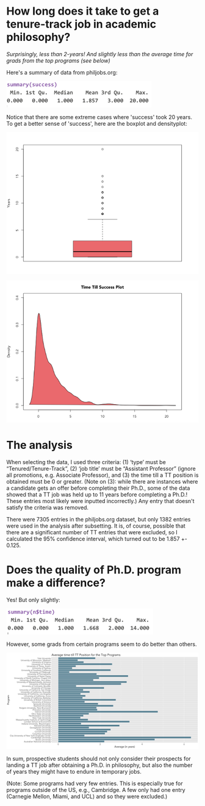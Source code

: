 # How long does it take to get a tenure-track job in academic philosophy? 

*Surprisingly, less than 2-years! And slightly less than the average time for grads from the top programs (see below)* 

Here's a summary of data from philjobs.org:

![alt text](https://github.com/ljelkin/jobplacement/blob/master/time_summary.png)

Notice that there are some extreme cases where 'success' took 20 years. To get a better sense of 'success', here are the boxplot and densityplot:


![alt text](https://github.com/ljelkin/jobplacement/blob/master/boxplot.png)

![alt text](https://github.com/ljelkin/jobplacement/blob/master/density.png)


# The analysis 

When selecting the data, I used three criteria: (1) ‘type’ must be “Tenured/Tenure-Track”, (2) ‘job title’ must be “Assistant Professor” (ignore all promotions, e.g. Associate Professor), and (3) the time till a TT position is obtained must be 0 or greater. (Note on (3): while there are instances where a candidate gets an offer before completing their Ph.D., some of the data showed that a TT job was held up to 11 years before completing a Ph.D.! These entries most likely were inputted incorrectly.) Any entry that doesn't satisfy the criteria was removed. 

There were 7305 entries in the philjobs.org dataset, but only 1382 entries were used in the analysis after subsetting. It is, of course, possible that there are a significant number of TT entries that were excluded, so I calculated the 95% confidence interval, which turned out to be 1.857 +- 0.125.


# Does the quality of Ph.D. program make a difference?


Yes! But only slightly:

![alt text](https://github.com/ljelkin/jobplacement/blob/master/pgr_time_summary.png)

However, some grads from certain programs seem to do better than others.

![alt text](https://github.com/ljelkin/jobplacement/blob/master/bargraph.png)

In sum, prospective students should not only consider their prospects for landing a TT job after obtaining a Ph.D. in philosophy, but also the number of years they might have to endure in temporary jobs.

(Note: Some programs had very few entries. This is especially true for programs outside of the US, e.g., Cambridge. A few only had one entry (Carnegie Mellon, Miami, and UCL) and so they were excluded.)
